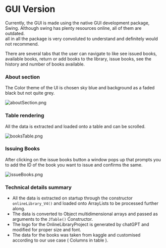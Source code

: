 # GUI Version

Currently, the GUI is made using the native GUI development package, Swing. Although swing has 
plenty resources online, all of them are outdated. <br>
all in all the package is very convoluted to understand and definitely would not recommend.

There are several tabs that the user can navigate to like see issued books, available books, return
or add books to the library, issue books, see the history and number of books available.

### About section
The Color theme of the UI is chosen sky blue and background as a faded black but not quite grey.

![aboutSection.png](..%2F..%2F..%2F..%2FPictures%2FScreenshots%2FaboutSection.png)

### Table rendering
All the data is extracted and loaded onto a table and can be scrolled.

![booksTable.png](..%2F..%2F..%2F..%2FPictures%2FScreenshots%2FbooksTable.png)

### Issuing Books
After clicking on the issue books button a window pops up that prompts you to add the ID of the
book you want to issue and confirms the same.

![issueBooks.png](..%2F..%2F..%2F..%2FPictures%2FScreenshots%2FissueBooks.png)

### Technical details summary
* All the data is extracted on startup through the constructor `onlineLibrary_V4()` and loaded onto
ArrayLists to be processed further along.
* The data is converted to Object multidimensional arrays and passed as arguments to the
`JTable()` Constructor.
* The logo for the OnlineLibraryProject is generated by chatGPT and modified for proper size and font.
* The data for the books was taken from kaggle and customised according to our use case ( Columns in table ).
